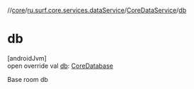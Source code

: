 //[core](../../../index.md)/[ru.surf.core.services.dataService](../index.md)/[CoreDataService](index.md)/[db](db.md)

# db

[androidJvm]\
open override val [db](db.md): [CoreDatabase](../../ru.surf.core.base/-core-database/index.md)

Base room db
